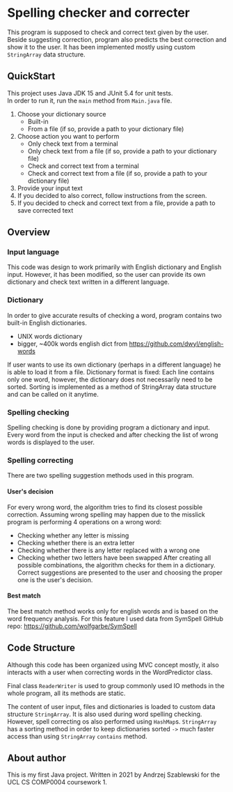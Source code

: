 # Spelling checker and correcter
This program is supposed to check and correct text given by the user. Beside suggesting correction,
program also predicts the best correction and show it to the user. It has been implemented mostly using custom `StringArray` data structure.

## QuickStart
This project uses Java JDK 15 and JUnit 5.4 for unit tests.\
In order to run it, run the `main` method from `Main.java` file.
1. Choose your dictionary source
    - Built-in 
    - From a file (if so, provide a path to your dictionary file)
2. Choose action you want to perform
    - Only check text from a terminal
    - Only check text from a file (if so, provide a path to your dictionary file)
    - Check and correct text from a terminal
    - Check and correct text from a file (if so, provide a path to your dictionary file)
3. Provide your input text
4. If you decided to also correct, follow instructions from the screen. 
5. If you decided to check and correct text from a file, provide a path to save corrected text

## Overview

### Input language
This code was design to work primarily with English dictionary and English input.
However, it has been modified, so the user can provide its own dictionary and check text written in a different language. 
 
### Dictionary
In order to give accurate results of checking a word, program contains two built-in English dictionaries.
- UNIX words dictionary
- bigger, ~400k words english dict from https://github.com/dwyl/english-words

If user wants to use its own dictionary (perhaps in a different language) he is able to load it from a file.
Dictionary format is fixed: Each line contains only one word, however, the dictionary does not necessarily need to be sorted.
Sorting is implemented as a method of StringArray data structure and can be called on it anytime.  

### Spelling checking
Spelling checking is done by providing program a dictionary and input. Every word from the input is checked and after checking
the list of wrong words is displayed to the user.

### Spelling correcting
There are two spelling suggestion methods used in this program.

#### User's decision
For every wrong word, the algorithm tries to find its closest possible correction. Assuming wrong spelling 
may happen due to the misslick program is performing 4 operations on a wrong word:
- Checking whether any letter is missing
- Checking whether there is an extra letter
- Checking whether there is any letter replaced with a wrong one
- Checking whether two letters have been swapped
After creating all possible combinations, the algorithm checks for them in a dictionary.
Correct suggestions are presented to the user and choosing the proper one is the user's decision.  

#### Best match
The best match method works only for english words and is based on the word frequency analysis.
For this feature I used data from SymSpell GitHub repo: https://github.com/wolfgarbe/SymSpell

## Code Structure
Although this code has been organized using MVC concept mostly, 
it also interacts with a user when correcting words in the WordPredictor class.

Final class `ReaderWriter` is used to group commonly used IO methods in the whole program, all its methods are static.

The content of user input, files and dictionaries is loaded to custom data structure `StringArray`.
It is also used during word spelling checking. However, spell correcting os also performed using `HashMap`s.
`StringArray` has a sorting method in order to keep dictionaries sorted `->` much faster access than using `StringArray` `contains` method.

## About author
This is my first Java project.
Written in 2021 by Andrzej Szablewski for the UCL CS COMP0004 coursework 1.
